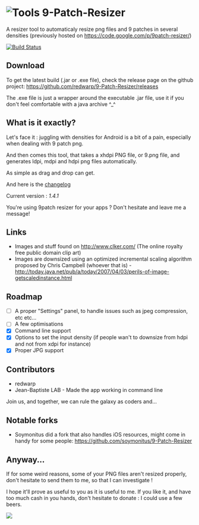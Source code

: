 # ![Tools](https://github.com/redwarp/9-Patch-Resizer/blob/develop/res/img/icon_32.png) 9-Patch-Resizer

A resizer tool to automaticaly resize png files and 9 patches in several densities (previously hosted on https://code.google.com/p/9patch-resizer/)

[![Build Status](https://travis-ci.org/redwarp/9-Patch-Resizer.svg?branch=develop)](https://travis-ci.org/redwarp/9-Patch-Resizer)

## Download

To get the latest build (.jar or .exe file), check the release page on the github project: https://github.com/redwarp/9-Patch-Resizer/releases

The .exe file is just a wrapper around the executable .jar file, use it if you don't feel comfortable with a java archive ^_^

## What is it exactly?

Let's face it : juggling with densities for Android is a bit of a pain, especially when dealing with 9 patch png.

And then comes this tool, that takes a xhdpi PNG file, or 9.png file, and generates ldpi, mdpi and hdpi png files automatically.

As simple as drag and drop can get.

And here is the [changelog](https://github.com/redwarp/9-Patch-Resizer/wiki/Changelog)

Current version : *1.4.1*

You're using 9patch resizer for your apps ? Don't hesitate and leave me a message!

## Links

 * Images and stuff found on http://www.clker.com/ (The online royalty free public domain clip art)
 * Images are downsized using an optimized incremental scaling algorithm proposed by Chris Campbell (whoever that is) - http://today.java.net/pub/a/today/2007/04/03/perils-of-image-getscaledinstance.html

## Roadmap

- [ ] A proper "Settings" panel, to handle issues such as jpeg compression, etc etc...
- [ ] A few optimisations
- [x] Command line support
- [x] Options to set the input density (if people wan't to downsize from hdpi and not from xdpi for instance)
- [x] Proper JPG support

## Contributors

 * redwarp
 * Jean-Baptiste LAB - Made the app working in command line

Join us, and together, we can rule the galaxy as coders and...

## Notable forks

 * Soymonitus did a fork that also handles iOS resources, might come in handy for some people: https://github.com/soymonitus/9-Patch-Resizer

## Anyway...

If for some weird reasons, some of your PNG files aren't resized properly, don't hesitate to send them to me, so that I can investigate !

I hope it'll prove as useful to you as it is useful to me. If you like it, and have too much cash in you hands, don't hesitate to donate : I could use a few beers.

<a href="https://www.paypal.com/cgi-bin/webscr?cmd=_donations&business=UCXCHNNSUP8G4&lc=US&item_name=Elder%20Sign&item_number=Resizer&currency_code=EUR&bn=PP%2dDonationsBF%3abtn_donate_SM%2egif%3aNonHosted"><img src="https://www.paypalobjects.com/en_US/i/btn/btn_donate_SM.gif"/></a>
